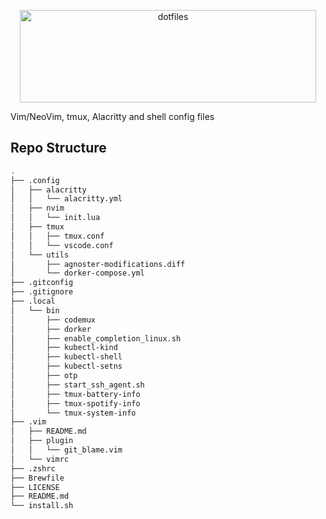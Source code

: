 <p align="center">
  <img src="https://dotfiles.github.io/images/dotfiles-logo.png" alt="dotfiles" width="474" height="148" />
</p>

Vim/NeoVim, tmux, Alacritty and shell config files

## Repo Structure

```bash
.
├── .config
│   ├── alacritty
│   │   └── alacritty.yml
│   ├── nvim
│   │   └── init.lua
│   ├── tmux
│   │   ├── tmux.conf
│   │   └── vscode.conf
│   └── utils
│       ├── agnoster-modifications.diff
│       └── dorker-compose.yml
├── .gitconfig
├── .gitignore
├── .local
│   └── bin
│       ├── codemux
│       ├── dorker
│       ├── enable_completion_linux.sh
│       ├── kubectl-kind
│       ├── kubectl-shell
│       ├── kubectl-setns
│       ├── otp
│       ├── start_ssh_agent.sh
│       ├── tmux-battery-info
│       ├── tmux-spotify-info
│       └── tmux-system-info
├── .vim
│   ├── README.md
│   ├── plugin
│   │   └── git_blame.vim
│   └── vimrc
├── .zshrc
├── Brewfile
├── LICENSE
├── README.md
└── install.sh
```
